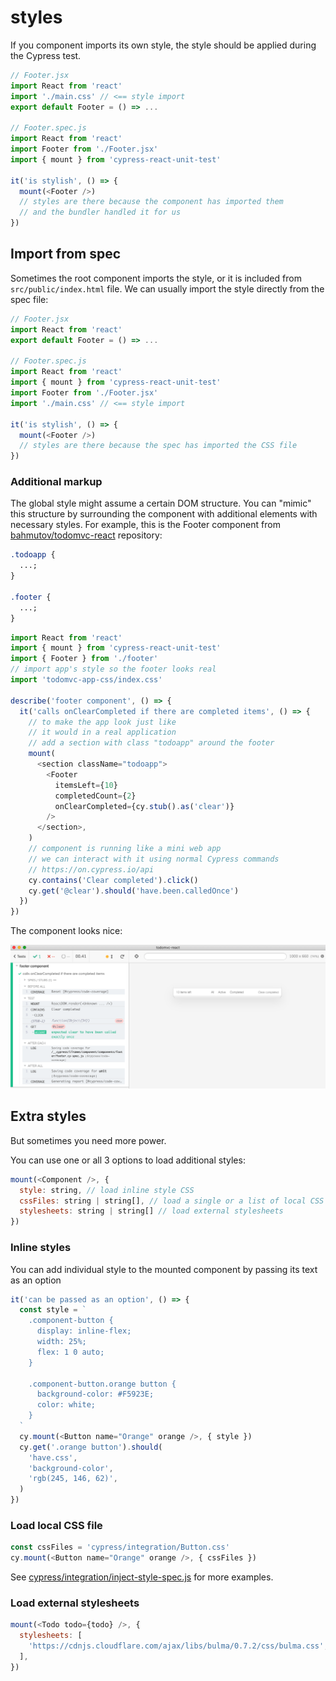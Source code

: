 # styles

If you component imports its own style, the style should be applied during the Cypress test.

```js
// Footer.jsx
import React from 'react'
import './main.css' // <== style import
export default Footer = () => ...

// Footer.spec.js
import React from 'react'
import Footer from './Footer.jsx'
import { mount } from 'cypress-react-unit-test'

it('is stylish', () => {
  mount(<Footer />)
  // styles are there because the component has imported them
  // and the bundler handled it for us
})
```

## Import from spec

Sometimes the root component imports the style, or it is included from `src/public/index.html` file. We can usually import the style directly from the spec file:

```js
// Footer.jsx
import React from 'react'
export default Footer = () => ...

// Footer.spec.js
import React from 'react'
import { mount } from 'cypress-react-unit-test'
import Footer from './Footer.jsx'
import './main.css' // <== style import

it('is stylish', () => {
  mount(<Footer />)
  // styles are there because the spec has imported the CSS file
})
```

### Additional markup

The global style might assume a certain DOM structure. You can "mimic" this structure by surrounding the component with additional elements with necessary styles. For example, this is the Footer component from [bahmutov/todomvc-react](https://github.com/bahmutov/todomvc-react) repository:

```css
.todoapp {
  ...;
}

.footer {
  ...;
}
```

```js
import React from 'react'
import { mount } from 'cypress-react-unit-test'
import { Footer } from './footer'
// import app's style so the footer looks real
import 'todomvc-app-css/index.css'

describe('footer component', () => {
  it('calls onClearCompleted if there are completed items', () => {
    // to make the app look just like
    // it would in a real application
    // add a section with class "todoapp" around the footer
    mount(
      <section className="todoapp">
        <Footer
          itemsLeft={10}
          completedCount={2}
          onClearCompleted={cy.stub().as('clear')}
        />
      </section>,
    )
    // component is running like a mini web app
    // we can interact with it using normal Cypress commands
    // https://on.cypress.io/api
    cy.contains('Clear completed').click()
    cy.get('@clear').should('have.been.calledOnce')
  })
})
```

The component looks nice:

![Footer component](../images/footer.png)

## Extra styles

But sometimes you need more power.

You can use one or all 3 options to load additional styles:

```js
mount(<Component />, {
  style: string, // load inline style CSS
  cssFiles: string | string[], // load a single or a list of local CSS files
  stylesheets: string | string[] // load external stylesheets
})
```

### Inline styles

You can add individual style to the mounted component by passing its text as an option

```js
it('can be passed as an option', () => {
  const style = `
    .component-button {
      display: inline-flex;
      width: 25%;
      flex: 1 0 auto;
    }

    .component-button.orange button {
      background-color: #F5923E;
      color: white;
    }
  `
  cy.mount(<Button name="Orange" orange />, { style })
  cy.get('.orange button').should(
    'have.css',
    'background-color',
    'rgb(245, 146, 62)',
  )
})
```

### Load local CSS file

```js
const cssFiles = 'cypress/integration/Button.css'
cy.mount(<Button name="Orange" orange />, { cssFiles })
```

See [cypress/integration/inject-style-spec.js](cypress/integration/inject-style-spec.js) for more examples.

### Load external stylesheets

```js
mount(<Todo todo={todo} />, {
  stylesheets: [
    'https://cdnjs.cloudflare.com/ajax/libs/bulma/0.7.2/css/bulma.css',
  ],
})
```
